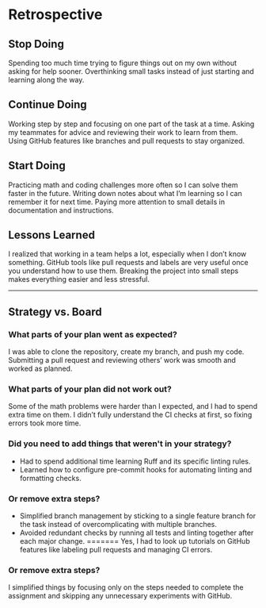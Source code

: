 <!-- this template is for inspiration, feel free to change it however you like! -->

# Retrospective

## Stop Doing

Spending too much time trying to figure
things out on my own without asking for help sooner.
Overthinking small tasks instead of
just starting and learning along the way.

## Continue Doing

Working step by step and focusing on
one part of the task at a time.
Asking my teammates for advice and
reviewing their work to learn from them.
Using GitHub features like branches
and pull requests to stay organized.

## Start Doing

Practicing math and coding challenges
more often so I can solve them faster in the future.
Writing down notes about what I’m
learning so I can remember it for next time.
Paying more attention to small
details in documentation and instructions.

## Lessons Learned

I realized that working in a team
helps a lot, especially when I don’t know something.
GitHub tools like pull requests and
labels are very useful once you understand how to use them.
Breaking the project into small steps
makes everything easier and less stressful.

______________________________________________________________________

## Strategy vs. Board

### What parts of your plan went as expected?

I was able to clone the repository,
create my branch, and push my code.
Submitting a pull request and reviewing
others’ work was smooth and worked as planned.

### What parts of your plan did not work out?

Some of the math problems were harder than
I expected, and I had to spend extra time on them.
I didn’t fully understand the CI checks at
first, so fixing errors took more time.

### Did you need to add things that weren't in your strategy?
- Had to spend additional time learning Ruff and its specific linting rules.
- Learned how to configure pre-commit hooks for automating linting and formatting checks.

### **Or remove extra steps?**

- Simplified branch management by sticking to a single feature branch for the task instead of overcomplicating with multiple branches.
- Avoided redundant checks by running all tests and linting together after each major change.
=======
Yes, I had to look up tutorials on GitHub
features like labeling pull requests and managing CI errors.

### Or remove extra steps?

I simplified things by focusing only on the steps
needed to complete the assignment and skipping
any unnecessary experiments with GitHub.
